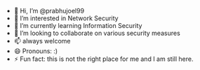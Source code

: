 - 👋 Hi, I’m @prabhujoel99
- 👀 I’m interested in Network Security
- 🌱 I’m currently learning Information Security
- 💞️ I’m looking to collaborate on various security measures
- 📫 always welcome
- 😄 Pronouns: :) 
- ⚡ Fun fact: this is not the right place for me and I am still here.

<!---
prabhujoel99/prabhujoel99 is a ✨ special ✨ repository because its `README.md` (this file) appears on your GitHub profile.
You can click the Preview link to take a look at your changes.
--->
